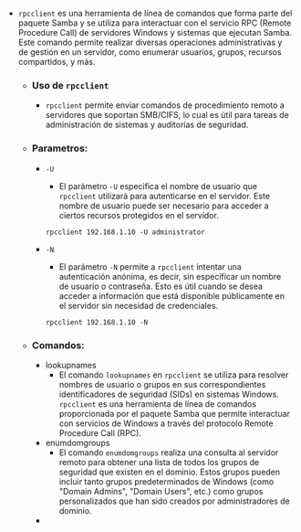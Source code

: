 - `rpcclient` es una herramienta de línea de comandos que forma parte del paquete Samba y se utiliza para interactuar con el servicio RPC (Remote Procedure Call) de servidores Windows y sistemas que ejecutan Samba. Este comando permite realizar diversas operaciones administrativas y de gestión en un servidor, como enumerar usuarios, grupos, recursos compartidos, y más.

	- ### Uso de `rpcclient`
	
		- `rpcclient` permite enviar comandos de procedimiento remoto a servidores que soportan SMB/CIFS, lo cual es útil para tareas de administración de sistemas y auditorías de seguridad.
	- ### Parametros:
		- `-U`

			- El parámetro `-U` especifica el nombre de usuario que `rpcclient` utilizará para autenticarse en el servidor. Este nombre de usuario puede ser necesario para acceder a ciertos recursos protegidos en el servidor.
			```
			rpcclient 192.168.1.10 -U administrator
			```

		- `-N`
			- El parámetro `-N` permite a `rpcclient` intentar una autenticación anónima, es decir, sin especificar un nombre de usuario o contraseña. Esto es útil cuando se desea acceder a información que está disponible públicamente en el servidor sin necesidad de credenciales.
			```
			rpcclient 192.168.1.10 -N
			```
	- ### Comandos:
		- lookupnames
			- El comando `lookupnames` en `rpcclient` se utiliza para resolver nombres de usuario o grupos en sus correspondientes identificadores de seguridad (SIDs) en sistemas Windows. `rpcclient` es una herramienta de línea de comandos proporcionada por el paquete Samba que permite interactuar con servicios de Windows a través del protocolo Remote Procedure Call (RPC).
		- enumdomgroups
			- El comando `enumdomgroups` realiza una consulta al servidor remoto para obtener una lista de todos los grupos de seguridad que existen en el dominio. Estos grupos pueden incluir tanto grupos predeterminados de Windows (como "Domain Admins", "Domain Users", etc.) como grupos personalizados que han sido creados por administradores de dominio.
		- 